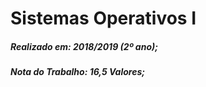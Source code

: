 # Sistemas Operativos I

##### Realizado em: 2018/2019 (2º ano);  
##### Nota do Trabalho: 16,5 Valores;
